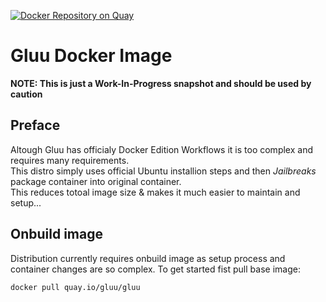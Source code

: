 [![Docker Repository on Quay](https://quay.io/repository/gluu/gluu/status "Docker Repository on Quay")](https://quay.io/repository/gluu/gluu)

# Gluu Docker Image
**NOTE: This is just a Work-In-Progress snapshot and should be used by caution**

## Preface
Altough Gluu has officialy Docker Edition Workflows it is too complex and requires many requirements.  
This distro simply uses official Ubuntu installion steps and then *Jailbreaks* package container into original container.  
This reduces totoal image size & makes it much easier to maintain and setup...  

## Onbuild image
Distribution currently requires onbuild image as setup process and container changes are so complex.
To get started fist pull base image:
```bash 
docker pull quay.io/gluu/gluu
```
